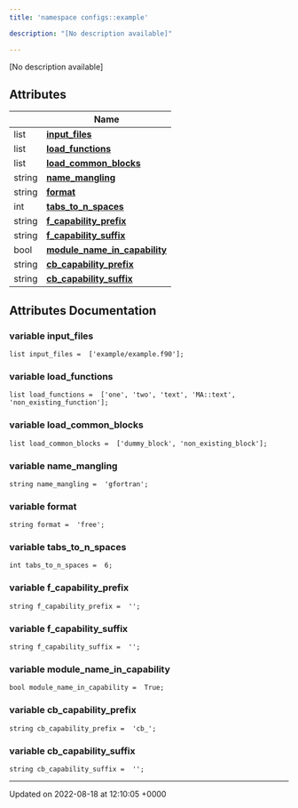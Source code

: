 ```yaml
---
title: 'namespace configs::example'

description: "[No description available]"

---
```







[No description available]

## Attributes

|                | Name           |
| -------------- | -------------- |
| list | **[input_files](/documentation/code/gambit_2-2/namespaces/namespaceconfigs_1_1example/#variable-input-files)**  |
| list | **[load_functions](/documentation/code/gambit_2-2/namespaces/namespaceconfigs_1_1example/#variable-load-functions)**  |
| list | **[load_common_blocks](/documentation/code/gambit_2-2/namespaces/namespaceconfigs_1_1example/#variable-load-common-blocks)**  |
| string | **[name_mangling](/documentation/code/gambit_2-2/namespaces/namespaceconfigs_1_1example/#variable-name-mangling)**  |
| string | **[format](/documentation/code/gambit_2-2/namespaces/namespaceconfigs_1_1example/#variable-format)**  |
| int | **[tabs_to_n_spaces](/documentation/code/gambit_2-2/namespaces/namespaceconfigs_1_1example/#variable-tabs-to-n-spaces)**  |
| string | **[f_capability_prefix](/documentation/code/gambit_2-2/namespaces/namespaceconfigs_1_1example/#variable-f-capability-prefix)**  |
| string | **[f_capability_suffix](/documentation/code/gambit_2-2/namespaces/namespaceconfigs_1_1example/#variable-f-capability-suffix)**  |
| bool | **[module_name_in_capability](/documentation/code/gambit_2-2/namespaces/namespaceconfigs_1_1example/#variable-module-name-in-capability)**  |
| string | **[cb_capability_prefix](/documentation/code/gambit_2-2/namespaces/namespaceconfigs_1_1example/#variable-cb-capability-prefix)**  |
| string | **[cb_capability_suffix](/documentation/code/gambit_2-2/namespaces/namespaceconfigs_1_1example/#variable-cb-capability-suffix)**  |



## Attributes Documentation

### variable input_files

```
list input_files =  ['example/example.f90'];
```


### variable load_functions

```
list load_functions =  ['one', 'two', 'text', 'MA::text', 'non_existing_function'];
```


### variable load_common_blocks

```
list load_common_blocks =  ['dummy_block', 'non_existing_block'];
```


### variable name_mangling

```
string name_mangling =  'gfortran';
```


### variable format

```
string format =  'free';
```


### variable tabs_to_n_spaces

```
int tabs_to_n_spaces =  6;
```


### variable f_capability_prefix

```
string f_capability_prefix =  '';
```


### variable f_capability_suffix

```
string f_capability_suffix =  '';
```


### variable module_name_in_capability

```
bool module_name_in_capability =  True;
```


### variable cb_capability_prefix

```
string cb_capability_prefix =  'cb_';
```


### variable cb_capability_suffix

```
string cb_capability_suffix =  '';
```





-------------------------------

Updated on 2022-08-18 at 12:10:05 +0000